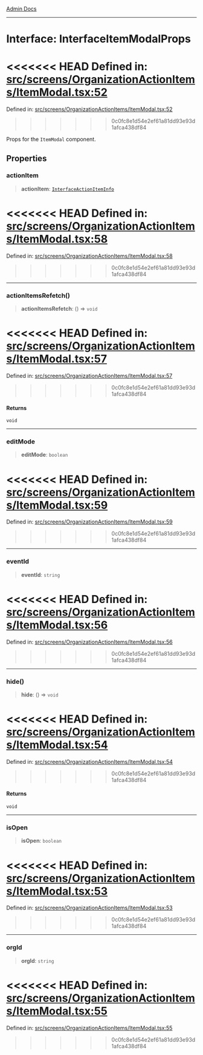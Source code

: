 [Admin Docs](/)

***

# Interface: InterfaceItemModalProps

<<<<<<< HEAD
Defined in: [src/screens/OrganizationActionItems/ItemModal.tsx:52](https://github.com/abhassen44/talawa-admin/blob/285f7384c3d26b5028a286d84f89b85120d130a2/src/screens/OrganizationActionItems/ItemModal.tsx#L52)
=======
Defined in: [src/screens/OrganizationActionItems/ItemModal.tsx:52](https://github.com/PalisadoesFoundation/talawa-admin/blob/main/src/screens/OrganizationActionItems/ItemModal.tsx#L52)
>>>>>>> 0c0fc8e1d54e2ef61a81dd93e93d1afca438df84

Props for the `ItemModal` component.

## Properties

### actionItem

> **actionItem**: [`InterfaceActionItemInfo`](../../../../utils/interfaces/interfaces/InterfaceActionItemInfo.md)

<<<<<<< HEAD
Defined in: [src/screens/OrganizationActionItems/ItemModal.tsx:58](https://github.com/abhassen44/talawa-admin/blob/285f7384c3d26b5028a286d84f89b85120d130a2/src/screens/OrganizationActionItems/ItemModal.tsx#L58)
=======
Defined in: [src/screens/OrganizationActionItems/ItemModal.tsx:58](https://github.com/PalisadoesFoundation/talawa-admin/blob/main/src/screens/OrganizationActionItems/ItemModal.tsx#L58)
>>>>>>> 0c0fc8e1d54e2ef61a81dd93e93d1afca438df84

***

### actionItemsRefetch()

> **actionItemsRefetch**: () => `void`

<<<<<<< HEAD
Defined in: [src/screens/OrganizationActionItems/ItemModal.tsx:57](https://github.com/abhassen44/talawa-admin/blob/285f7384c3d26b5028a286d84f89b85120d130a2/src/screens/OrganizationActionItems/ItemModal.tsx#L57)
=======
Defined in: [src/screens/OrganizationActionItems/ItemModal.tsx:57](https://github.com/PalisadoesFoundation/talawa-admin/blob/main/src/screens/OrganizationActionItems/ItemModal.tsx#L57)
>>>>>>> 0c0fc8e1d54e2ef61a81dd93e93d1afca438df84

#### Returns

`void`

***

### editMode

> **editMode**: `boolean`

<<<<<<< HEAD
Defined in: [src/screens/OrganizationActionItems/ItemModal.tsx:59](https://github.com/abhassen44/talawa-admin/blob/285f7384c3d26b5028a286d84f89b85120d130a2/src/screens/OrganizationActionItems/ItemModal.tsx#L59)
=======
Defined in: [src/screens/OrganizationActionItems/ItemModal.tsx:59](https://github.com/PalisadoesFoundation/talawa-admin/blob/main/src/screens/OrganizationActionItems/ItemModal.tsx#L59)
>>>>>>> 0c0fc8e1d54e2ef61a81dd93e93d1afca438df84

***

### eventId

> **eventId**: `string`

<<<<<<< HEAD
Defined in: [src/screens/OrganizationActionItems/ItemModal.tsx:56](https://github.com/abhassen44/talawa-admin/blob/285f7384c3d26b5028a286d84f89b85120d130a2/src/screens/OrganizationActionItems/ItemModal.tsx#L56)
=======
Defined in: [src/screens/OrganizationActionItems/ItemModal.tsx:56](https://github.com/PalisadoesFoundation/talawa-admin/blob/main/src/screens/OrganizationActionItems/ItemModal.tsx#L56)
>>>>>>> 0c0fc8e1d54e2ef61a81dd93e93d1afca438df84

***

### hide()

> **hide**: () => `void`

<<<<<<< HEAD
Defined in: [src/screens/OrganizationActionItems/ItemModal.tsx:54](https://github.com/abhassen44/talawa-admin/blob/285f7384c3d26b5028a286d84f89b85120d130a2/src/screens/OrganizationActionItems/ItemModal.tsx#L54)
=======
Defined in: [src/screens/OrganizationActionItems/ItemModal.tsx:54](https://github.com/PalisadoesFoundation/talawa-admin/blob/main/src/screens/OrganizationActionItems/ItemModal.tsx#L54)
>>>>>>> 0c0fc8e1d54e2ef61a81dd93e93d1afca438df84

#### Returns

`void`

***

### isOpen

> **isOpen**: `boolean`

<<<<<<< HEAD
Defined in: [src/screens/OrganizationActionItems/ItemModal.tsx:53](https://github.com/abhassen44/talawa-admin/blob/285f7384c3d26b5028a286d84f89b85120d130a2/src/screens/OrganizationActionItems/ItemModal.tsx#L53)
=======
Defined in: [src/screens/OrganizationActionItems/ItemModal.tsx:53](https://github.com/PalisadoesFoundation/talawa-admin/blob/main/src/screens/OrganizationActionItems/ItemModal.tsx#L53)
>>>>>>> 0c0fc8e1d54e2ef61a81dd93e93d1afca438df84

***

### orgId

> **orgId**: `string`

<<<<<<< HEAD
Defined in: [src/screens/OrganizationActionItems/ItemModal.tsx:55](https://github.com/abhassen44/talawa-admin/blob/285f7384c3d26b5028a286d84f89b85120d130a2/src/screens/OrganizationActionItems/ItemModal.tsx#L55)
=======
Defined in: [src/screens/OrganizationActionItems/ItemModal.tsx:55](https://github.com/PalisadoesFoundation/talawa-admin/blob/main/src/screens/OrganizationActionItems/ItemModal.tsx#L55)
>>>>>>> 0c0fc8e1d54e2ef61a81dd93e93d1afca438df84
